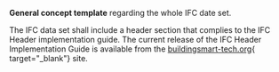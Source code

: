 ﻿**General concept template** regarding the whole IFC date set.

The IFC data set shall include a header section that complies to the IFC Header implementation guide. The current release of the IFC Header Implementation Guide is available from the [buildingsmart-tech.org](http://buildingsmart-tech.org/developers/ifc-implementation/ifc-header){ target="_blank"} site.
